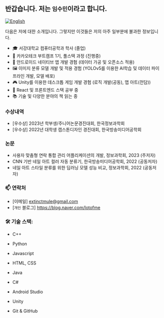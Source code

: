## 반갑습니다. 저는 `임수민`이라고 합니다.

[![English](https://img.shields.io/badge/-English-lightpink)](README.en.md)

다음은 저에 대한 소개입니다. 그렇지만 이것들은 저의 아주 일부분에 불과한 정보입니다.

- 🎓 서강대학교 컴퓨터공학과 학사 (졸업)
- 🚀 카카오테크 부트캠프 1기, 풀스택 과정 (진행중)
- 📱 안드로이드 네이티브 앱 개발 경험 (데이터 가공 및 오픈소스 적용)
- 🖼️ 이미지 분류 모델 개발 및 적용 경험 (YOLOv5를 이용한 AI학습 및 데이터 파이프라인 개발, 모델 배포)
- 🎮 Unity를 이용한 데스크톱 게임 개발 경험 (로직 개발(공동), 맵 아트(전담))
- 🌱 React 및 프론트엔드 스택 공부 중
- 📚 기술 및 다양한 분야의 책 읽는 중

### 수상내역

- [우수상] 2023년 학부생/주니어논문경진대회, 한국정보과학회
- [우수상] 2022년 대학생 캡스톤디자인 경진대회, 한국방송미디어공학회

### 논문

- 사용자 맞춤형 연락 통합 관리 어플리케이션의 개발, 정보과학회, 2023 (주저자)
- CNN 기반 네일 아트 컬러 자동 분류기, 한국방송미디어공학회, 2022 (공동저자)
- 네일 아트 스타일 분류를 위한 딥러닝 모델 성능 비교, 정보과학회, 2022 (공동저자)

### 📫 연락처

- [이메일] extinctmule@gmail.com
- [`개인` 블로그] https://blog.naver.com/lotofme

### 🛠️ 기술 스택:

- C++
- Python
- Javascript
- HTML, CSS
- Java
- C#

- Android Studio
- Unity
- Git & GitHub
